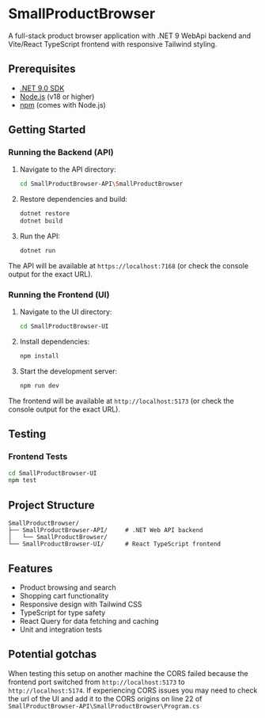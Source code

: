 # SmallProductBrowser

A full-stack product browser application with .NET 9 WebApi backend and Vite/React TypeScript frontend with responsive Tailwind styling.

## Prerequisites

- [.NET 9.0 SDK](https://dotnet.microsoft.com/download/dotnet/8.0)
- [Node.js](https://nodejs.org/) (v18 or higher)
- [npm](https://www.npmjs.com/) (comes with Node.js)

## Getting Started

### Running the Backend (API)

1. Navigate to the API directory:
   ```bash
   cd SmallProductBrowser-API\SmallProductBrowser
   ```

2. Restore dependencies and build:
   ```bash
   dotnet restore
   dotnet build
   ```

3. Run the API:

   ```bash
   dotnet run
   ```

The API will be available at `https://localhost:7168` (or check the console output for the exact URL).

### Running the Frontend (UI)

1. Navigate to the UI directory:
   ```bash
   cd SmallProductBrowser-UI
   ```

2. Install dependencies:
   ```bash
   npm install
   ```

3. Start the development server:
   ```bash
   npm run dev
   ```

The frontend will be available at `http://localhost:5173` (or check the console output for the exact URL).

## Testing

### Frontend Tests
```bash
cd SmallProductBrowser-UI
npm test
```

## Project Structure

```
SmallProductBrowser/
├── SmallProductBrowser-API/     # .NET Web API backend
│   └── SmallProductBrowser/
└── SmallProductBrowser-UI/      # React TypeScript frontend
```

## Features

- Product browsing and search
- Shopping cart functionality
- Responsive design with Tailwind CSS
- TypeScript for type safety
- React Query for data fetching and caching
- Unit and integration tests

## Potential gotchas

When testing this setup on another machine the CORS failed because the frontend port switched from `http://localhost:5173` to `http://localhost:5174`. If experiencing CORS issues you may need to check the url of the UI and add it to the CORS origins on line 22 of `SmallProductBrowser-API\SmallProductBrowser\Program.cs`